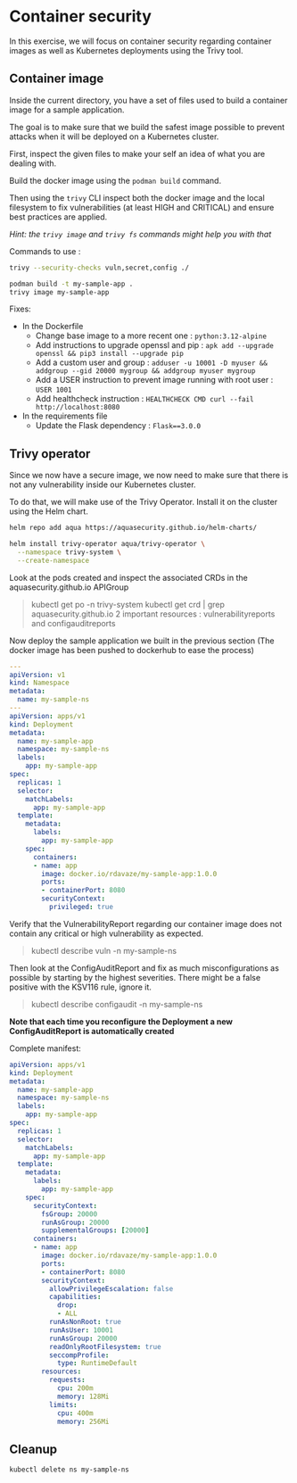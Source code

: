 # Container security

In this exercise, we will focus on container security regarding container images as well as Kubernetes deployments using the Trivy tool.

## Container image

Inside the current directory, you have a set of files used to build a container image for a sample application.

The goal is to make sure that we build the safest image possible to prevent attacks when it will be deployed on a Kubernetes cluster.

First, inspect the given files to make your self an idea of what you are dealing with.

Build the docker image using the `podman build` command.

Then using the `trivy` CLI inspect both the docker image and the local filesystem to fix vulnerabilities (at least HIGH and CRITICAL) and ensure best practices are applied.

*Hint: the `trivy image` and `trivy fs` commands might help you with that*

Commands to use :

```sh
trivy --security-checks vuln,secret,config ./

podman build -t my-sample-app .
trivy image my-sample-app
```

Fixes:

- In the Dockerfile
  - Change base image to a more recent one : `python:3.12-alpine`
  - Add instructions to upgrade openssl and pip : `apk add --upgrade openssl && pip3 install --upgrade pip`
  - Add a custom user and group : `adduser -u 10001 -D myuser && addgroup --gid 20000 mygroup && addgroup myuser mygroup`
  - Add a USER instruction to prevent image running with root user : `USER 1001`
  - Add healthcheck instruction : `HEALTHCHECK CMD curl --fail http://localhost:8080`
- In the requirements file
  - Update the Flask dependency : `Flask==3.0.0`


## Trivy operator

Since we now have a secure image, we now need to make sure that there is not any vulnerability inside our Kubernetes cluster.

To do that, we will make use of the Trivy Operator. Install it on the cluster using the Helm chart.

```sh
helm repo add aqua https://aquasecurity.github.io/helm-charts/

helm install trivy-operator aqua/trivy-operator \
  --namespace trivy-system \
  --create-namespace
```

Look at the pods created and inspect the associated CRDs in the aquasecurity.github.io APIGroup

> kubectl get po -n trivy-system
> kubectl get crd | grep aquasecurity.github.io
> 2 important resources : vulnerabilityreports and configauditreports


Now deploy the sample application we built in the previous section (The docker image has been pushed to dockerhub to ease the process)

```yaml
---
apiVersion: v1
kind: Namespace
metadata:
  name: my-sample-ns
---
apiVersion: apps/v1
kind: Deployment
metadata:
  name: my-sample-app
  namespace: my-sample-ns
  labels:
    app: my-sample-app
spec:
  replicas: 1
  selector:
    matchLabels:
      app: my-sample-app
  template:
    metadata:
      labels:
        app: my-sample-app
    spec:
      containers:
      - name: app
        image: docker.io/rdavaze/my-sample-app:1.0.0
        ports:
        - containerPort: 8080
        securityContext:
          privileged: true
```

Verify that the VulnerabilityReport regarding our container image does not contain any critical or high vulnerability as expected.

> kubectl describe vuln -n my-sample-ns

Then look at the ConfigAuditReport and fix as much misconfigurations as possible by starting by the highest severities.
There might be a false positive with the KSV116 rule, ignore it.

> kubectl describe configaudit -n my-sample-ns

**Note that each time you reconfigure the Deployment a new ConfigAuditReport is automatically created**

Complete manifest:

```yaml
apiVersion: apps/v1
kind: Deployment
metadata:
  name: my-sample-app
  namespace: my-sample-ns
  labels:
    app: my-sample-app
spec:
  replicas: 1
  selector:
    matchLabels:
      app: my-sample-app
  template:
    metadata:
      labels:
        app: my-sample-app
    spec:
      securityContext:
        fsGroup: 20000
        runAsGroup: 20000
        supplementalGroups: [20000]
      containers:
      - name: app
        image: docker.io/rdavaze/my-sample-app:1.0.0
        ports:
        - containerPort: 8080
        securityContext:
          allowPrivilegeEscalation: false
          capabilities:
            drop:
            - ALL
          runAsNonRoot: true
          runAsUser: 10001
          runAsGroup: 20000
          readOnlyRootFilesystem: true
          seccompProfile:
            type: RuntimeDefault
        resources:
          requests:
            cpu: 200m
            memory: 128Mi
          limits:
            cpu: 400m
            memory: 256Mi
```

## Cleanup

```sh
kubectl delete ns my-sample-ns
```
